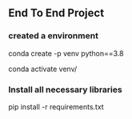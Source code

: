 ## End To End Project

### created a environment

conda create -p venv python==3.8

conda activate venv/

### Install all necessary libraries

pip install -r requirements.txt


